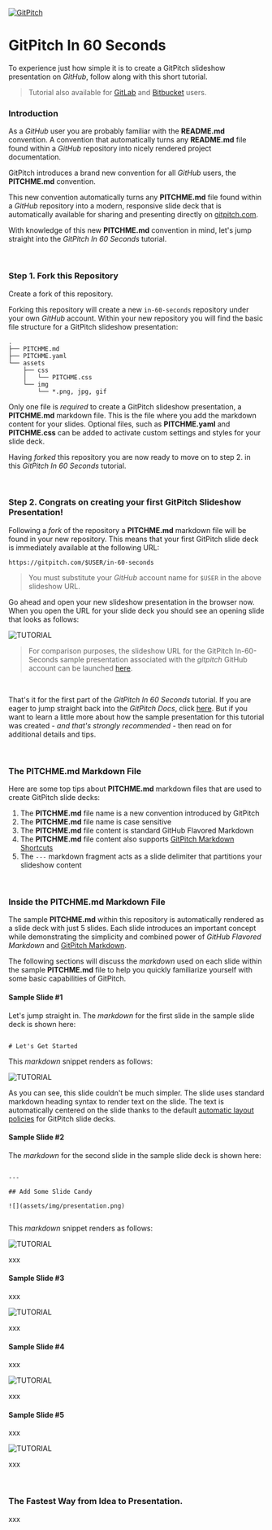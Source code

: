 [![GitPitch](https://gitpitch.com/assets/badge.svg)](https://gitpitch.com/gitpitch/in-60-seconds/master?grs=github)

# GitPitch In 60 Seconds

To experience just how simple it is to create a GitPitch slideshow
presentation on *GitHub*, follow along with this short tutorial.

> Tutorial also available for [GitLab](https://gitlab.com/gitpitch/in-60-seconds) and [Bitbucket](https://bitbucket.org/gitpitch/in-60-seconds) users.

### Introduction

As a *GitHub* user you are probably familiar with the **README.md** convention. A convention that automatically turns any **README.md** file found within a *GitHub* repository into nicely rendered project documentation.

GitPitch introduces a brand new convention for all *GitHub* users, the **PITCHME.md** convention.

This new convention automatically turns any **PITCHME.md** file found within a *GitHub* repository into a modern, responsive slide deck that is automatically available for sharing and presenting directly on [gitpitch.com](https://gitpitch.com).

With knowledge of this new **PITCHME.md** convention in mind, let's jump straight into the *GitPitch In 60 Seconds* tutorial.

<br>

### Step 1. Fork this Repository

Create a fork of this repository.

Forking this repository will create a new `in-60-seconds` repository under your own *GitHub* account. Within your new repository you will find the basic file structure for a GitPitch slideshow presentation:

```
.
├── PITCHME.md
├── PITCHME.yaml
└── assets
    ├── css
    │   └── PITCHME.css
    └── img
        └── *.png, jpg, gif
```

Only one file is *required* to create a GitPitch slideshow presentation, a **PITCHME.md** markdown file. This is the file where you add the markdown content for your slides. Optional files, such as **PITCHME.yaml** and **PITCHME.css** can be added to activate custom settings and styles for your slide deck.

Having *forked* this repository you are now ready to move on to step 2. in this *GitPitch In 60 Seconds* tutorial.

<br>

### Step 2. Congrats on creating your first GitPitch Slideshow Presentation!

Following a *fork* of the repository a **PITCHME.md** markdown file will be found in your new repository. This means that your first GitPitch slide deck is immediately available at the following URL:

```
https://gitpitch.com/$USER/in-60-seconds
```

> You must substitute your *GitHub* account name for `$USER` in the above slideshow URL.

Go ahead and open your new slideshow presentation in the browser now. When you open the URL for your slide deck you should see an opening slide that looks as follows:

![TUTORIAL](/doc/assets/gitpitch-in-60-seconds-1.png)

> For comparison purposes, the slideshow URL for the GitPitch In-60-Seconds sample presentation associated with the *gitpitch* GitHub account can be launched [here](https://gitpitch.com/gitpitch/in-60-seconds).

<br>

That's it for the first part of the *GitPitch In 60 Seconds* tutorial. If you are eager to jump straight back into the *GitPitch Docs*, click [here](https://gitpitch.com/docs/getting-started/tutorial). But if you want to learn a little more about how the sample presentation for this tutorial was created - *and that's strongly recommended* - then read on for additional details and tips.

<br>

### The PITCHME.md Markdown File

Here are some top tips about **PITCHME.md** markdown files that are used to create GitPitch slide decks:

1. The **PITCHME.md** file name is a new convention introduced by GitPitch
1. The **PITCHME.md** file name is case sensitive
1. The **PITCHME.md** file content is standard GitHub Flavored Markdown
1. The **PITCHME.md** file content also supports [GitPitch Markdown Shortcuts](https://gitpitch.com/docs/markdown-features)
1. The `---` markdown fragment acts as a slide delimiter that partitions your slideshow content


<br>

### Inside the PITCHME.md Markdown File

The sample **PITCHME.md** within this repository is automatically rendered
as a slide deck with just 5 slides. Each slide introduces an important concept
while demonstrating the simplicity and combined power of
*GitHub Flavored Markdown* and
[GitPitch Markdown](https://gitpitch.com/docs/markdown-features).

The following sections will discuss the *markdown* used on each slide within
the sample **PITCHME.md** file to help you quickly familiarize yourself with
some basic capabilities of GitPitch.

#### Sample Slide #1

Let's jump straight in. The *markdown* for the first slide in the sample slide
deck is shown here:

```

# Let's Get Started

```

This *markdown* snippet renders as follows:

![TUTORIAL](/doc/assets/gitpitch-in-60-seconds-1.png)

As you can see, this slide couldn't be much simpler. The slide uses standard
markdown heading syntax to render text on the slide. The text is automatically
centered on the slide thanks to the default [automatic layout policies](https://gitpitch.com/docs/layout-features/automatic-slideshow-layout/)
for GitPitch slide decks.

#### Sample Slide #2

The *markdown* for the second slide in the sample slide deck is shown here:

```

---

## Add Some Slide Candy

![](assets/img/presentation.png)


```

This *markdown* snippet renders as follows:

![TUTORIAL](/doc/assets/gitpitch-in-60-seconds-2.png)

xxx


#### Sample Slide #3

xxx

![TUTORIAL](/doc/assets/gitpitch-in-60-seconds-3.png)

xxx


#### Sample Slide #4

xxx

![TUTORIAL](/doc/assets/gitpitch-in-60-seconds-4.gif)

xxx


#### Sample Slide #5

xxx

![TUTORIAL](/doc/assets/gitpitch-in-60-seconds-5.png)

xxx

<br>

### The Fastest Way from Idea to Presentation.

xxx
